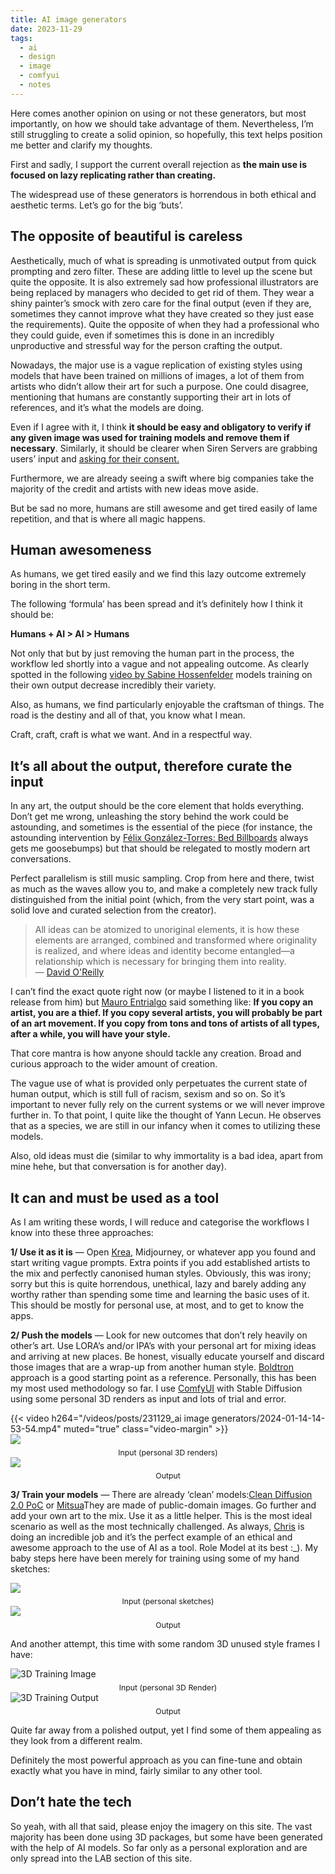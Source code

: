 ```yaml
---
title: AI image generators
date: 2023-11-29
tags:
  - ai
  - design
  - image
  - comfyui
  - notes
---
```


Here comes another opinion on using or not these generators, but most importantly, on how we should take advantage of them. Nevertheless, I’m still struggling to create a solid opinion, so hopefully, this text helps position me better and clarify my thoughts.

First and sadly, I support the current overall rejection as **the main use is focused on lazy replicating rather than creating.**

The widespread use of these generators is horrendous in both ethical and aesthetic terms. Let’s go for the big ‘buts’.

<!-- READ MORE! -->

## The opposite of beautiful is careless

Aesthetically, much of what is spreading is unmotivated output from quick prompting and zero filter. These are adding little to level up the scene but quite the opposite. It is also extremely sad how professional illustrators are being replaced by managers who decided to get rid of them. They wear a shiny painter’s smock with zero care for the final output (even if they are, sometimes they cannot improve what they have created so they just ease the requirements). Quite the opposite of when they had a professional who they could guide, even if sometimes this is done in an incredibly unproductive and stressful way for the person crafting the output.

Nowadays, the major use is a vague replication of existing styles using models that have been trained on millions of images, a lot of them from artists who didn’t allow their art for such a purpose. One could disagree, mentioning that humans are constantly supporting their art in lots of references, and it’s what the models are doing.

Even if I agree with it, I think **it should be easy and obligatory to verify if any given image was used for training models and remove them if necessary**. Similarly, it should be clearer when Siren Servers are grabbing users’ input and [asking for their consent.](https://www.instagram.com/p/C34xFEpqSqK/?igsh=MWY3Zm9uNHRta3AxdQ%3D%3D)

Furthermore, we are already seeing a swift where big companies take the majority of the credit and artists with new ideas move aside.

But be sad no more, humans are still awesome and get tired easily of lame repetition, and that is where all magic happens.

## Human awesomeness

As humans, we get tired easily and we find this lazy outcome extremely boring in the short term.

The following ‘formula’ has been spread and it’s definitely how I think it should be:

**Humans + AI > AI > Humans**

Not only that but by just removing the human part in the process, the workflow led shortly into a vague and not appealing outcome. As clearly spotted in the following [video by Sabine Hossenfelder](https://www.youtube.com/watch?v=NcH7fHtqGYM) models training on their own output decrease incredibly their variety.

Also, as humans, we find particularly enjoyable the craftsman of things. The road is the destiny and all of that, you know what I mean.

Craft, craft, craft is what we want. And in a respectful way.


## It’s all about the output, therefore curate the input

In any art, the output should be the core element that holds everything. Don’t get me wrong, unleashing the story behind the work could be astounding, and sometimes is the essential of the piece (for instance, the astounding intervention by [Félix González-Torres: Bed Billboards](https://publicdelivery.org/gonzalez-torres-beds/) always gets me goosebumps) but that should be relegated to mostly modern art conversations.

Perfect parallelism is still music sampling. Crop from here and there, twist as much as the waves allow you to, and make a completely new track fully distinguished from the initial point (which, from the very start point, was a solid love and curated selection from the creator).

> All ideas can be atomized to unoriginal elements, it is how these elements are arranged, combined and transformed where originality is realized, and where ideas and identity become entangled—a relationship which is necessary for bringing them into reality.  
> — [David O'Reilly](https://sub.davidoreilly.com/p/imitation-i)

I can’t find the exact quote right now (or maybe I listened to it in a book release from him) but [Mauro Entrialgo](https://twitter.com/tyrexito?lang=en) said something like: **If you copy an artist, you are a thief. If you copy several artists, you will probably be part of an art movement. If you copy from tons and tons of artists of all types, after a while, you will have your style.**

That core mantra is how anyone should tackle any creation. Broad and curious approach to the wider amount of creation.

The vague use of what is provided only perpetuates the current state of human output, which is still full of racism, sexism and so on. So it’s important to never fully rely on the current systems or we will never improve further in. To that point, I quite like the thought of Yann Lecun. He observes that as a species, we are still in our infancy when it comes to utilizing these models.

Also, old ideas must die (similar to why immortality is a bad idea, apart from mine hehe, but that conversation is for another day).

## It can and must be used as a tool

As I am writing these words, I will reduce and categorise the workflows I know into these three approaches:

**1/ Use it as it is** — Open [Krea](https://www.krea.ai/home), Midjourney, or whatever app you found and start writing vague prompts. Extra points if you add established artists to the mix and perfectly canonised human styles. Obviously, this was irony; sorry but this is quite horrendous, unethical, lazy and barely adding any worthy rather than spending some time and learning the basic uses of it. This should be mostly for personal use, at most, and to get to know the apps.

**2/ Push the models** — Look for new outcomes that don’t rely heavily on other’s art. Use LORA’s and/or IPA’s with your personal art for mixing ideas and arriving at new places. Be honest, visually educate yourself and discard those images that are a wrap-up from another human style. [Boldtron](https://www.instagram.com/boldtron/?hl=en) approach is a good starting point as a reference. Personally, this has been my most used methodology so far. I use [ComfyUI](https://github.com/comfyanonymous/ComfyUI) with Stable Diffusion using some personal 3D renders as input and lots of trial and error.

<div class="grid-layout">
  <div class="column column-12">
  {{< video h264="/videos/posts/231129_ai image generators/2024-01-14-14-53-54.mp4" muted="true" class="video-margin" >}}
  </div>
  <div class="column column-6">
    <img src="/images/posts/231129_ai_image_generators/Fassbar_007-1024x1280.webp">
    <figcaption style="text-align: center; font-size: 0.875em; margin-top: 0.5em;">Input (personal 3D renders)</figcaption>
  </div>
  <div class="column column-6">
    <img src="/images/posts/231129_ai_image_generators/Blue-Spikes-01.webp">
    <figcaption style="text-align: center; font-size: 0.875em; margin-top: 0.5em;">Output</figcaption>
  </div>
</div>





**3/ Train your models** — There are already ‘clean’ models:[Clean Diffusion 2.0 PoC](https://huggingface.co/aipicasso/clean-diffusion-2-0-poc) or [Mitsua](https://huggingface.co/Mitsua/mitsua-diffusion-one)They are made of public-domain images. Go further and add your own art to the mix. Use it as a little helper. This is the most ideal scenario as well as the most technically challenged. As always, [Chris](https://www.instagram.com/stories/highlights/18194394052224812/) is doing an incredible job and it’s the perfect example of an ethical and awesome approach to the use of AI as a tool. Role Model at its best :_). My baby steps here have been merely for training using some of my hand sketches:


<div class="grid-layout">
  <div class="column column-6">
    <img src="/images/posts/231129_ai_image_generators/Sketches-Training-1024x1024.webp">
    <figcaption style="text-align: center; font-size: 0.875em; margin-top: 0.5em;">Input (personal sketches)</figcaption>
    </div>
  <div class="column column-6">
    <img src="/images/posts/231129_ai_image_generators/Sketches-Training_Output.webp">
    <figcaption style="text-align: center; font-size: 0.875em; margin-top: 0.5em;">Output</figcaption>
  </div>
</div>

And another attempt, this time with some random 3D unused style frames I have:


<div class="grid-layout">
    <div class="column column-6">
        <img src="/images/posts/231129_ai_image_generators/3D-Training-1024x1024.webp" alt="3D Training Image">
        <figcaption style="text-align: center; font-size: 0.875em; margin-top: 0.5em;">Input (personal 3D Render)</figcaption>
    </div>
    <div class="column column-6">
        <img src="/images/posts/231129_ai_image_generators/3D-Training_Output.webp" alt="3D Training Output">
        <figcaption style="text-align: center; font-size: 0.875em; margin-top: 0.5em;">Output</figcaption>
    </div>
</div>


Quite far away from a polished output, yet I find some of them appealing as they look from a different realm.

Definitely the most powerful approach as you can fine-tune and obtain exactly what you have in mind, fairly similar to any other tool.

## Don’t hate the tech

So yeah, with all that said, please enjoy the imagery on this site. The vast majority has been done using 3D packages, but some have been generated with the help of AI models. So far only as a personal exploration and are only spread into the LAB section of this site.